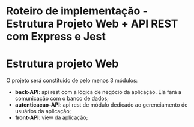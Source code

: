 # Roteiro de implementação - Estrutura Projeto Web + API REST com Express e Jest

# Estrutura projeto Web 

O projeto será constituído de pelo menos 3 módulos:

- **back-API**: api rest com a lógica de negócio da aplicação. Ela fará a comunicação com o banco de dados;
- **autenticacao-API**: api rest de módulo dedicado ao gerenciamento de usuários da aplicação;
- **front-API**: view da aplicação;

